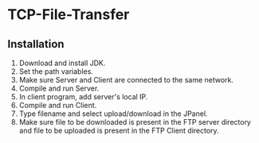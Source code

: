 # TCP-File-Transfer

Installation
------------
1. Download and install JDK.
2. Set the path variables.
3. Make sure Server and Client are connected to the same network.
3. Compile and run Server.
4. In client program, add server's local IP.
5. Compile and run Client.
6. Type filename and select upload/download in the JPanel.
7. Make sure file to be downloaded is present in the FTP server directory and file to be uploaded is present in the FTP Client directory.
